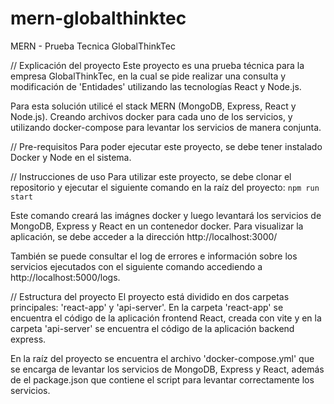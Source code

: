 # mern-globalthinktec
MERN - Prueba Tecnica GlobalThinkTec

// Explicación del proyecto
Este proyecto es una prueba técnica para la empresa GlobalThinkTec, en la cual se pide realizar una consulta y modificación de 'Entidades' utilizando las tecnologías React y Node.js.

Para esta solución utilicé el stack MERN (MongoDB, Express, React y Node.js). Creando archivos docker para cada uno de los servicios, y utilizando docker-compose para levantar los servicios de manera conjunta.

// Pre-requisitos
Para poder ejecutar este proyecto, se debe tener instalado Docker y Node en el sistema.

// Instrucciones de uso
Para utilizar este proyecto, se debe clonar el repositorio y ejecutar el siguiente comando en la raíz del proyecto:
```npm run start```

Este comando creará las imágnes docker y luego levantará los servicios de MongoDB, Express y React en un contenedor docker. Para visualizar la aplicación,
se debe acceder a la dirección http://localhost:3000/

También se puede consultar el log de errores e información sobre los servicios ejecutados con el siguiente comando accediendo a http://localhost:5000/logs.

// Estructura del proyecto
El proyecto está dividido en dos carpetas principales: 'react-app' y 'api-server'. En la carpeta 'react-app' se encuentra el código de la aplicación frontend React, creada con vite y en la carpeta 'api-server' se encuentra el código de la aplicación backend express.

En la raíz del proyecto se encuentra el archivo 'docker-compose.yml' que se encarga de levantar los servicios de MongoDB, Express y React, además de el package.json que contiene el script para levantar correctamente los servicios.